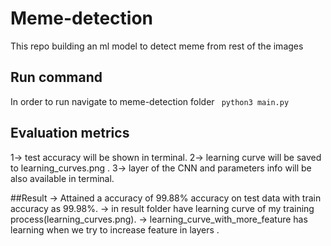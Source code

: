 # Meme-detection
This repo building an ml model to detect meme from rest of the images
## Run command
In order to run navigate to meme-detection folder
``` python3 main.py```
## Evaluation metrics
1-> test accuracy will be shown in terminal. 
2-> learning curve will be saved to learning_curves.png . 
3-> layer of the CNN and parameters info will be also available in terminal.  

##Result
-> Attained a accuracy of 99.88% accuracy on test data with train accuracy as 99.98%.
-> in result folder have learning curve of my training process(learning_curves.png).
-> learning_curve_with_more_feature has learning when we try to increase feature in layers
.
